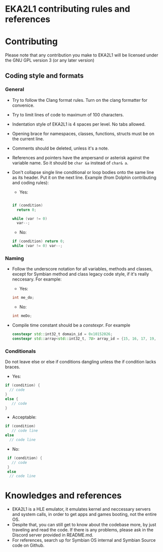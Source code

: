 # EKA2L1 contributing rules and references

# Contributing
Please note that any contribution you make to EKA2L1 will be licensed under the GNU GPL version 3 (or any later version)

## Coding style and formats
### General
- Try to follow the Clang format rules. Turn on the clang formatter for convenice.
- Try to limit lines of code to maximum of 100 characters. 
- Indentation style of EKA2L1 is 4 spaces per level. No tabs allowed.
- Opening brace for namespaces, classes, functions, structs must be on the current line.
- Comments should be deleted, unless it's a note.
- References and pointers have the ampersand or asterisk against the variable name. So it should be ```char &a``` instead of 
```char& a```.
- Don't collapse single line conditional or loop bodies onto the same line as its header. Put it on the next line. Example (from Dolphin
contributing and coding rules):
    - Yes:
    ```cpp

    if (condition)
      return 0;

    while (var != 0)
      var--;
     ```

    - No:
    ```cpp 
    if (condition) return 0;
    while (var != 0) var--;
    ```

### Naming
- Follow the underscore notation for all variables, methods and classes, except for Symbian method and class legacy code style, if it's really neccesary. For example:
   - Yes:
   ```cpp
   int me_do;
   ```
   - No:
   ```cpp
   int meDo;
   ```

- Compile time constant should be a *constexpr*. For example
   ```cpp
   constexpr std::int32_t domain_id = 0x10152026;
   constexpr std::array<std::int32_t, 7U> array_id = {15, 16, 17, 19, 21, 11, 15};
   ```

### Conditionals
Do not leave else or else if conditions dangling unless the if condition lacks braces.
   - Yes:

   ```cpp
   if (condition) {
     // code
   }
   else {
      // code
   }
   ```

   - Acceptable:
   ```cpp
   if (condition)
      // code line
   else
     // code line
   ```

   - No:
   ```cpp
    if (condition) {
      // code
    }
    else
     // code line
   ```

# Knowledges and references
- EKA2L1 is a HLE emulator, it emulates kernel and neccessary servers and system calls, in order to get apps and games booting, not the entire OS.
- Despite that, you can still get to know about the codebase more, by just traveling and read the code. If there is any problems, please ask in the Discord server provided in README.md.
- For references, search up for Symbian OS internal and Symbian Source code on Github.